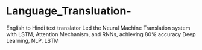 # Language_Transluation-
English to Hindi text translator
Led the Neural Machine Translation system with LSTM, Attention Mechanism, and RNNs,
achieving 80% accuracy
 Deep Learning, NLP, LSTM
